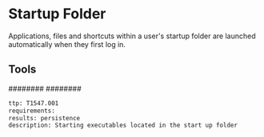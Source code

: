 # Startup Folder
Applications, files and shortcuts within a user's startup folder are launched automatically when they first log in.


## Tools
########
########

```meta
ttp: T1547.001
requirements: 
results: persistence
description: Starting executables located in the start up folder
```